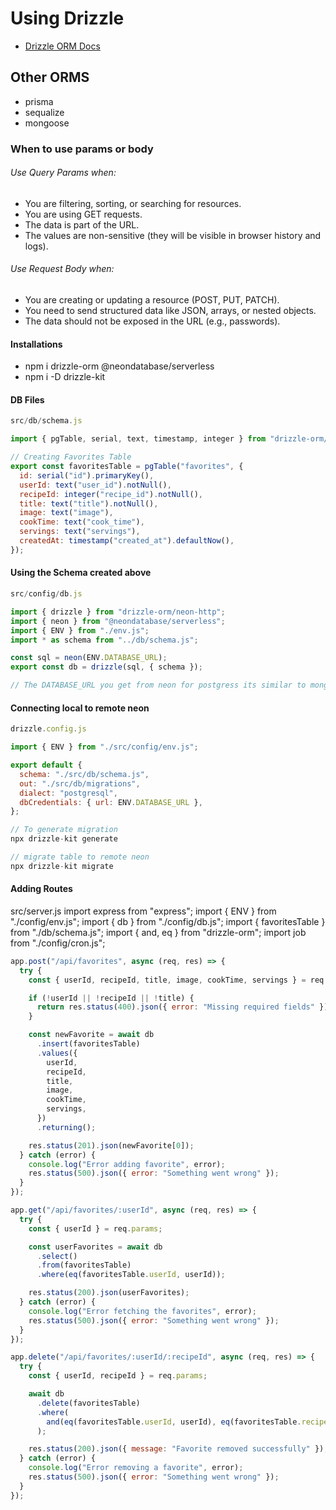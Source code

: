 # Using Drizzle

- [Drizzle ORM Docs](https://orm.drizzle.team/docs/overview)
## Other ORMS
- prisma
- sequalize
- mongoose

### When to use params or body

###### Use Query Params when:
- You are filtering, sorting, or searching for resources.
- You are using GET requests.
- The data is part of the URL.
- The values are non-sensitive (they will be visible in browser history and logs).

###### Use Request Body when:
- You are creating or updating a resource (POST, PUT, PATCH).
- You need to send structured data like JSON, arrays, or nested objects.
- The data should not be exposed in the URL (e.g., passwords).


#### Installations

- npm i drizzle-orm @neondatabase/serverless
- npm i -D drizzle-kit

#### DB Files

```js
src/db/schema.js

import { pgTable, serial, text, timestamp, integer } from "drizzle-orm/pg-core";

// Creating Favorites Table
export const favoritesTable = pgTable("favorites", {
  id: serial("id").primaryKey(),
  userId: text("user_id").notNull(),
  recipeId: integer("recipe_id").notNull(),
  title: text("title").notNull(),
  image: text("image"),
  cookTime: text("cook_time"),
  servings: text("servings"),
  createdAt: timestamp("created_at").defaultNow(),
});

```

#### Using the Schema created above

```js
src/config/db.js

import { drizzle } from "drizzle-orm/neon-http";
import { neon } from "@neondatabase/serverless";
import { ENV } from "./env.js";
import * as schema from "../db/schema.js";

const sql = neon(ENV.DATABASE_URL);
export const db = drizzle(sql, { schema });

// The DATABASE_URL you get from neon for postgress its similar to mongodb atlas for mongodb
```

#### Connecting local to remote neon

```js
drizzle.config.js

import { ENV } from "./src/config/env.js";

export default {
  schema: "./src/db/schema.js",
  out: "./src/db/migrations",
  dialect: "postgresql",
  dbCredentials: { url: ENV.DATABASE_URL },
};

// To generate migration
npx drizzle-kit generate

// migrate table to remote neon
npx drizzle-kit migrate

```


#### Adding Routes
src/server.js
import express from "express";
import { ENV } from "./config/env.js";
import { db } from "./config/db.js";
import { favoritesTable } from "./db/schema.js";
import { and, eq } from "drizzle-orm";
import job from "./config/cron.js";

```js
app.post("/api/favorites", async (req, res) => {
  try {
    const { userId, recipeId, title, image, cookTime, servings } = req.body;

    if (!userId || !recipeId || !title) {
      return res.status(400).json({ error: "Missing required fields" });
    }

    const newFavorite = await db
      .insert(favoritesTable)
      .values({
        userId,
        recipeId,
        title,
        image,
        cookTime,
        servings,
      })
      .returning();

    res.status(201).json(newFavorite[0]);
  } catch (error) {
    console.log("Error adding favorite", error);
    res.status(500).json({ error: "Something went wrong" });
  }
});

app.get("/api/favorites/:userId", async (req, res) => {
  try {
    const { userId } = req.params;

    const userFavorites = await db
      .select()
      .from(favoritesTable)
      .where(eq(favoritesTable.userId, userId));

    res.status(200).json(userFavorites);
  } catch (error) {
    console.log("Error fetching the favorites", error);
    res.status(500).json({ error: "Something went wrong" });
  }
});

app.delete("/api/favorites/:userId/:recipeId", async (req, res) => {
  try {
    const { userId, recipeId } = req.params;

    await db
      .delete(favoritesTable)
      .where(
        and(eq(favoritesTable.userId, userId), eq(favoritesTable.recipeId, parseInt(recipeId)))
      );

    res.status(200).json({ message: "Favorite removed successfully" });
  } catch (error) {
    console.log("Error removing a favorite", error);
    res.status(500).json({ error: "Something went wrong" });
  }
});

```
